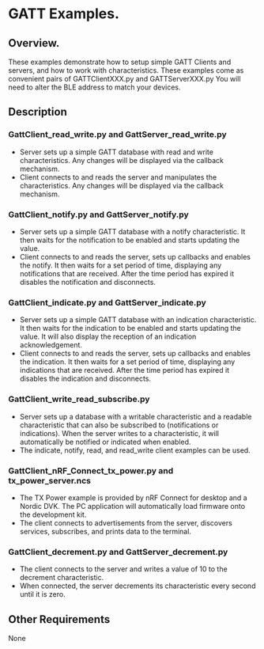 # GATT Examples.

## Overview.
These examples demonstrate how to setup simple GATT Clients and servers, and how to work with characteristics.
These examples come as convenient pairs of GATTClientXXX.py and GATTServerXXX.py
You will need to alter the BLE address to match your devices.


## Description
### GattClient_read_write.py and GattServer_read_write.py
- Server sets up a simple GATT database with read and write characteristics. Any changes will be displayed via the callback mechanism.
- Client connects to and reads the server and manipulates the characteristics. Any changes will be displayed via the callback mechanism.

### GattClient_notify.py and GattServer_notify.py
- Server sets up a simple GATT database with a notify characteristic. It then waits for the notification to be enabled and starts updating the value.
- Client connects to and reads the server, sets up callbacks and enables the notify. It then waits for a set period of time, displaying any notifications that are received. After the time period has expired it disables the notification and disconnects.

### GattClient_indicate.py and GattServer_indicate.py
- Server sets up a simple GATT database with an indication characteristic. It then waits for the indication to be enabled and starts updating the value. It will also display the reception of an indication acknowledgement.
- Client connects to and reads the server, sets up callbacks and enables the indication. It then waits for a set period of time, displaying any indications that are received. After the time period has expired it disables the indication and disconnects.

### GattClient_write_read_subscribe.py
- Server sets up a database with a writable characteristic and a readable characteristic that can also be subscribed to (notifications or indications).
When the server writes to a characteristic, it will automatically be notified or indicated when enabled.
- The indicate, notify, read, and read_write client examples can be used.

### GattClient_nRF_Connect_tx_power.py and tx_power_server.ncs
- The TX Power example is provided by nRF Connect for desktop and a Nordic DVK. The PC application will automatically load firmware onto the development kit.
- The client connects to advertisements from the server, discovers services, subscribes, and prints data to the terminal.

### GattClient_decrement.py and GattServer_decrement.py
- The client connects to the server and writes a value of 10 to the decrement characteristic.
- When connected, the server decrements its characteristic every second until it is zero.

## Other Requirements
None
